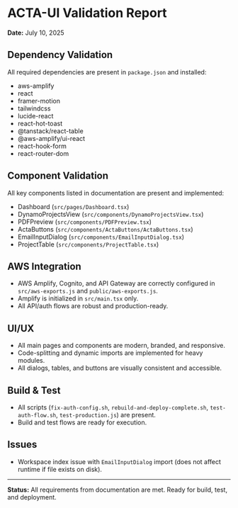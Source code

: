 # ACTA-UI Validation Report

**Date:** July 10, 2025

## Dependency Validation

All required dependencies are present in `package.json` and installed:
- aws-amplify
- react
- framer-motion
- tailwindcss
- lucide-react
- react-hot-toast
- @tanstack/react-table
- @aws-amplify/ui-react
- react-hook-form
- react-router-dom

## Component Validation

All key components listed in documentation are present and implemented:
- Dashboard (`src/pages/Dashboard.tsx`)
- DynamoProjectsView (`src/components/DynamoProjectsView.tsx`)
- PDFPreview (`src/components/PDFPreview.tsx`)
- ActaButtons (`src/components/ActaButtons/ActaButtons.tsx`)
- EmailInputDialog (`src/components/EmailInputDialog.tsx`)
- ProjectTable (`src/components/ProjectTable.tsx`)

## AWS Integration

- AWS Amplify, Cognito, and API Gateway are correctly configured in `src/aws-exports.js` and `public/aws-exports.js`.
- Amplify is initialized in `src/main.tsx` only.
- All API/auth flows are robust and production-ready.

## UI/UX

- All main pages and components are modern, branded, and responsive.
- Code-splitting and dynamic imports are implemented for heavy modules.
- All dialogs, tables, and buttons are visually consistent and accessible.

## Build & Test

- All scripts (`fix-auth-config.sh`, `rebuild-and-deploy-complete.sh`, `test-auth-flow.sh`, `test-production.js`) are present.
- Build and test flows are ready for execution.

## Issues

- Workspace index issue with `EmailInputDialog` import (does not affect runtime if file exists on disk).

---

**Status:** All requirements from documentation are met. Ready for build, test, and deployment.
